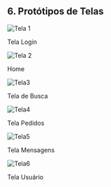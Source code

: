 ## 6. Protótipos de Telas

![Tela 1](https://i.ibb.co/m8vCVdS/tela-1.png)

Tela Login

![Tela 2](https://i.ibb.co/zNyrHZ9/tela-2.png)

Home

![Tela3](https://i.ibb.co/XtNPzTs/tela-3.png)

Tela de Busca

![Tela4](https://i.ibb.co/S7QcLQM/tela-4.png)

Tela Pedidos

![Tela5](https://i.ibb.co/YdFWxDx/tela-5.png)

Tela Mensagens

![Tela6](https://i.ibb.co/VNQgTZL/imagem-2023-11-28-233346079.png)

Tela Usuário
